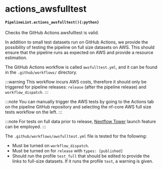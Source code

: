# actions_awsfulltest

#### `PipelineLint.actions_awsfulltest(){:python}`

Checks the GitHub Actions awsfulltest is valid.

In addition to small test datasets run on GitHub Actions, we provide the possibility of testing the pipeline on full size datasets on AWS.
This should ensure that the pipeline runs as expected on AWS and provide a resource estimation.

The GitHub Actions workflow is called `awsfulltest.yml`, and it can be found in the `.github/workflows/` directory.

:::warning
This workflow incurs AWS costs, therefore it should only be triggered for pipeline releases:
`release` (after the pipeline release) and `workflow_dispatch`.
:::

:::note
You can manually trigger the AWS tests by going to the Actions tab on the pipeline GitHub repository and selecting the
nf-core AWS full size tests workflow on the left.
:::

:::note
For tests on full data prior to release, [Nextflow Tower](https://tower.nf) launch feature can be employed.
:::

The `.github/workflows/awsfulltest.yml` file is tested for the following:

- Must be turned on `workflow_dispatch`.
- Must be turned on for `release` with `types: [published]`
- Should run the profile `test_full` that should be edited to provide the links to full-size datasets. If it runs the profile `test`, a warning is given.
